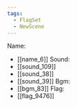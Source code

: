 ```yaml
---
tags:
  - FlagSet
  - NewScene
---
```

Name:
- [[name_6]]
Sound:
- [[sound_109]]
- [[sound_38]]
- [[sound_39]]
Bgm:
- [[bgm_83]]
Flag:
- [[flag_9476]]
